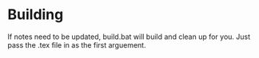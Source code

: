 # Building

If notes need to be updated, build.bat will build and clean up for you. Just pass the .tex file in as the first arguement.
